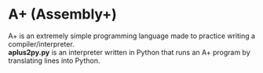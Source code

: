 # A+ (Assembly+)

A+ is an extremely simple programming language made to practice writing a compiler/interpreter.  
**aplus2py.py** is an interpreter written in Python that runs an A+ program by translating lines into Python.

